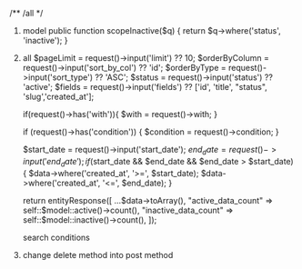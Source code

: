 /** 
    /all 
*/

1. model
    public function scopeInactive($q)
    {
        return $q->where('status', 'inactive');
    }

2. all
    $pageLimit = request()->input('limit') ?? 10;
    $orderByColumn = request()->input('sort_by_col') ?? 'id';
    $orderByType = request()->input('sort_type') ?? 'ASC';
    $status = request()->input('status') ?? 'active';
    $fields = request()->input('fields') ?? ['id', 'title', "status", 'slug','created_at'];

    if(request()->has('with')){
        $with = request()->with;
    }

    if (request()->has('condition')) {
        $condition = request()->condition;
    }

    $start_date = request()->input('start_date');
    $end_date = request()->input('end_date');
    if ($start_date && $end_date && $end_date > $start_date) {
        $data->where('created_at', '>=', $start_date);
        $data->where('created_at', '<=', $end_date);
    }

    return entityResponse([
        ...$data->toArray(),
        "active_data_count" => self::$model::active()->count(),
        "inactive_data_count" => self::$model::inactive()->count(),
    ]);

    search conditions

2. change delete method into post method
